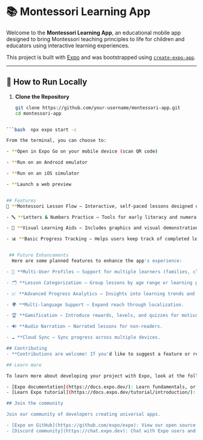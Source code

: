 # 📚 Montessori Learning App

Welcome to the **Montessori Learning App**, an educational mobile app designed to bring Montessori teaching principles to life for children and educators using interactive learning experiences.

This project is built with [Expo](https://expo.dev) and was bootstrapped using [`create-expo-app`](https://www.npmjs.com/package/create-expo-app).

---

## 🚀 How to Run Locally

1. **Clone the Repository**

   ```bash
   git clone https://github.com/your-username/montessori-app.git
   cd montessori-app

```bash  npm install

```bash  npx expo start -c 

From the terminal, you can choose to:

- **Open in Expo Go on your mobile device (scan QR code)

- **Run on an Android emulator

- **Run on an iOS simulator

- **Launch a web preview


## Features
🧠 **Montessori Lesson Flow – Interactive, self-paced lessons designed using Montessori principles.

- 🔤 **Letters & Numbers Practice – Tools for early literacy and numeracy development.

- 🎨 **Visual Learning Aids – Includes graphics and visual demonstrations to enhance understanding.

- 📊 **Basic Progress Tracking – Helps users keep track of completed lessons.


 ## Future Enhancements
  Here are some planned features to enhance the app's experience:

- 👤 **Multi-User Profiles – Support for multiple learners (families, classrooms).

- 🗂️ **Lesson Categorization – Group lessons by age range or learning goals.

- 📈 **Advanced Progress Analytics – Insights into learning trends and performance.

- 🌍 **Multi-language Support – Expand reach through localization.

- 🏆 **Gamification – Introduce rewards, levels, and quizzes for motivation.

- 🔊 **Audio Narration – Narrated lessons for non-readers.

- ☁️ **Cloud Sync – Sync progress across multiple devices.

## Contributing
- **Contributions are welcome! If you'd like to suggest a feature or report a bug, feel free to open an issue or submit a pull request.

## Learn more

To learn more about developing your project with Expo, look at the following resources:

- [Expo documentation](https://docs.expo.dev/): Learn fundamentals, or go into advanced topics with our [guides](https://docs.expo.dev/guides).
- [Learn Expo tutorial](https://docs.expo.dev/tutorial/introduction/): Follow a step-by-step tutorial where you'll create a project that runs on Android, iOS, and the web.

## Join the community

Join our community of developers creating universal apps.

- [Expo on GitHub](https://github.com/expo/expo): View our open source platform and contribute.
- [Discord community](https://chat.expo.dev): Chat with Expo users and ask questions.
